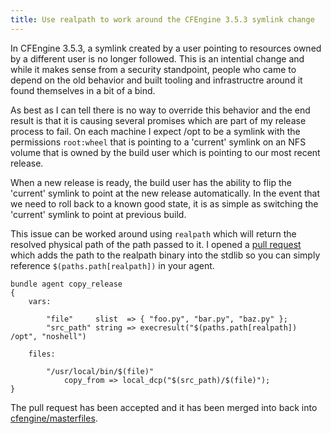 ```yaml
---
title: Use realpath to work around the CFEngine 3.5.3 symlink change
---
```

In CFEngine 3.5.3, a symlink created by a user pointing to resources owned by a
different user is no longer followed. This is an intential change and while it makes
sense from a security standpoint, people who came to depend on the old behavior and
built tooling and infrastructre around it found themselves in a bit of a bind.

As best as I can tell there is no way to override this behavior and the end result
is that it is causing several promises which are part of my release process to fail.
On each machine I expect /opt to be a symlink with the permissions `root:wheel` that
is pointing to a 'current' symlink on an NFS volume that is owned by the build user
which is pointing to our most recent release.

When a new release is ready, the build user has the ability to flip the
'current' symlink to point at the new release automatically. In the event that
we need to roll back to a known good state, it is as simple as switching the
'current' symlink to point at previous build.

This issue can be worked around using `realpath` which will return the resolved
physical path of the path passed to it. I opened a [pull request](https://github.com/cfengine/masterfiles/pull/100)
which adds the path to the realpath binary into the stdlib so you can simply reference
`$(paths.path[realpath])` in your agent.

```
bundle agent copy_release
{
    vars:

        "file"     slist  => { "foo.py", "bar.py", "baz.py" };
        "src_path" string => execresult("$(paths.path[realpath]) /opt", "noshell")

    files:

        "/usr/local/bin/$(file)"
            copy_from => local_dcp("$(src_path)/$(file)");
}
```

The pull request has been accepted and it has been merged into back into [cfengine/masterfiles](https://github.com/cfengine/masterfiles).